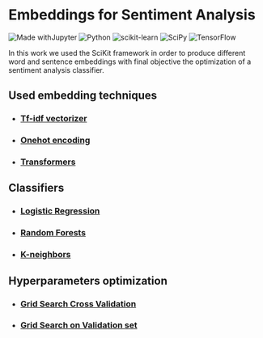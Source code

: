 # Embeddings for Sentiment Analysis

![Made withJupyter](https://img.shields.io/badge/Made%20with-Jupyter-orange?style=for-the-badge&logo=Jupyter)
![Python](https://img.shields.io/badge/python-3670A0?style=for-the-badge&logo=python&logoColor=ffdd54)
![scikit-learn](https://img.shields.io/badge/scikit--learn-%23F7931E.svg?style=for-the-badge&logo=scikit-learn&logoColor=white)
![SciPy](https://img.shields.io/badge/SciPy-%230C55A5.svg?style=for-the-badge&logo=scipy&logoColor=%white)
![TensorFlow](https://img.shields.io/badge/TensorFlow-%23FF6F00.svg?style=for-the-badge&logo=TensorFlow&logoColor=white)

In this work we used the SciKit framework in order to produce different word and sentence embeddings with final objective the optimization of a sentiment analysis classifier.

## Used embedding techniques

  * ### [Tf-idf vectorizer](https://scikit-learn.org/stable/modules/generated/sklearn.feature_extraction.text.TfidfVectorizer.html)
  * ### [Onehot encoding](https://scikit-learn.org/stable/modules/generated/sklearn.feature_extraction.text.CountVectorizer.html)
  * ### [Transformers](https://www.sbert.net/docs/pretrained_models.html%5D)
  
## Classifiers

  * ### [Logistic Regression](https://scikit-learn.org/stable/modules/generated/sklearn.linear_model.LogisticRegression.html)
  * ### [Random Forests](https://scikit-learn.org/stable/modules/generated/sklearn.ensemble.RandomForestClassifier.html)
  * ### [K-neighbors](https://scikit-learn.org/stable/modules/generated/sklearn.neighbors.KNeighborsClassifier.html)
  
## Hyperparameters optimization

  * ### [Grid Search Cross Validation](https://scikit-learn.org/stable/modules/generated/sklearn.model_selection.GridSearchCV.html)
  * ### [Grid Search on Validation set](https://www.analyticsvidhya.com/blog/2020/09/alternative-hyperparameter-optimization-technique-you-need-to-know-hyperopt/)
